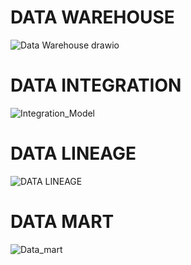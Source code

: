 # DATA WAREHOUSE 
![Data Warehouse drawio](https://github.com/user-attachments/assets/879b510d-4ee0-45bb-908c-eef176a3a9b9)

# DATA INTEGRATION
![Integration_Model](https://github.com/user-attachments/assets/4aac862a-ae41-400c-88b5-0d2eba688d3c)

# DATA LINEAGE
![DATA LINEAGE](https://github.com/user-attachments/assets/eb088ac7-150a-4725-bbc8-80f46eda597e)

# DATA MART
![Data_mart](https://github.com/user-attachments/assets/81c2d38e-e75d-4792-8845-0ab7eae7962f)



